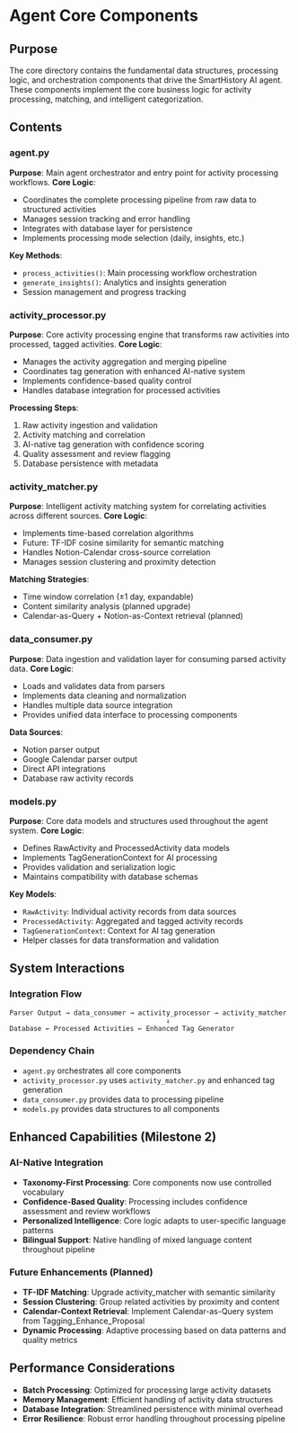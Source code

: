 # Agent Core Components

## Purpose
The core directory contains the fundamental data structures, processing logic, and orchestration components that drive the SmartHistory AI agent. These components implement the core business logic for activity processing, matching, and intelligent categorization.

## Contents

### agent.py
**Purpose**: Main agent orchestrator and entry point for activity processing workflows.
**Core Logic**: 
- Coordinates the complete processing pipeline from raw data to structured activities
- Manages session tracking and error handling
- Integrates with database layer for persistence
- Implements processing mode selection (daily, insights, etc.)

**Key Methods**:
- `process_activities()`: Main processing workflow orchestration
- `generate_insights()`: Analytics and insights generation
- Session management and progress tracking

### activity_processor.py
**Purpose**: Core activity processing engine that transforms raw activities into processed, tagged activities.
**Core Logic**:
- Manages the activity aggregation and merging pipeline
- Coordinates tag generation with enhanced AI-native system
- Implements confidence-based quality control
- Handles database integration for processed activities

**Processing Steps**:
1. Raw activity ingestion and validation
2. Activity matching and correlation
3. AI-native tag generation with confidence scoring
4. Quality assessment and review flagging
5. Database persistence with metadata

### activity_matcher.py
**Purpose**: Intelligent activity matching system for correlating activities across different sources.
**Core Logic**:
- Implements time-based correlation algorithms
- Future: TF-IDF cosine similarity for semantic matching
- Handles Notion-Calendar cross-source correlation
- Manages session clustering and proximity detection

**Matching Strategies**:
- Time window correlation (±1 day, expandable)
- Content similarity analysis (planned upgrade)
- Calendar-as-Query + Notion-as-Context retrieval (planned)

### data_consumer.py
**Purpose**: Data ingestion and validation layer for consuming parsed activity data.
**Core Logic**:
- Loads and validates data from parsers
- Implements data cleaning and normalization
- Handles multiple data source integration
- Provides unified data interface to processing components

**Data Sources**:
- Notion parser output
- Google Calendar parser output  
- Direct API integrations
- Database raw activity records

### models.py
**Purpose**: Core data models and structures used throughout the agent system.
**Core Logic**:
- Defines RawActivity and ProcessedActivity data models
- Implements TagGenerationContext for AI processing
- Provides validation and serialization logic
- Maintains compatibility with database schemas

**Key Models**:
- `RawActivity`: Individual activity records from data sources
- `ProcessedActivity`: Aggregated and tagged activity records
- `TagGenerationContext`: Context for AI tag generation
- Helper classes for data transformation and validation

## System Interactions

### Integration Flow
```
Parser Output → data_consumer → activity_processor → activity_matcher
                                       ↓
Database ← Processed Activities ← Enhanced Tag Generator
```

### Dependency Chain
- `agent.py` orchestrates all core components
- `activity_processor.py` uses `activity_matcher.py` and enhanced tag generation
- `data_consumer.py` provides data to processing pipeline
- `models.py` provides data structures to all components

## Enhanced Capabilities (Milestone 2)

### AI-Native Integration
- **Taxonomy-First Processing**: Core components now use controlled vocabulary
- **Confidence-Based Quality**: Processing includes confidence assessment and review workflows
- **Personalized Intelligence**: Core logic adapts to user-specific language patterns
- **Bilingual Support**: Native handling of mixed language content throughout pipeline

### Future Enhancements (Planned)
- **TF-IDF Matching**: Upgrade activity_matcher with semantic similarity
- **Session Clustering**: Group related activities by proximity and content
- **Calendar-Context Retrieval**: Implement Calendar-as-Query system from Tagging_Enhance_Proposal
- **Dynamic Processing**: Adaptive processing based on data patterns and quality metrics

## Performance Considerations
- **Batch Processing**: Optimized for processing large activity datasets
- **Memory Management**: Efficient handling of activity data structures
- **Database Integration**: Streamlined persistence with minimal overhead
- **Error Resilience**: Robust error handling throughout processing pipeline